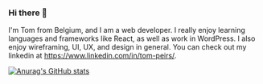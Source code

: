 ### Hi there 👋

I'm Tom from Belgium, and I am a web developer. I really enjoy learning languages and frameworks like React, as well as work in WordPress. I also enjoy wireframing, UI, UX, and design in general. You can check out my linkedin at https://www.linkedin.com/in/tom-peirs/.

[![Anurag's GitHub stats](https://github-readme-stats.vercel.app/api?username=peirstom)](https://github.com/anuraghazra/github-readme-stats)
